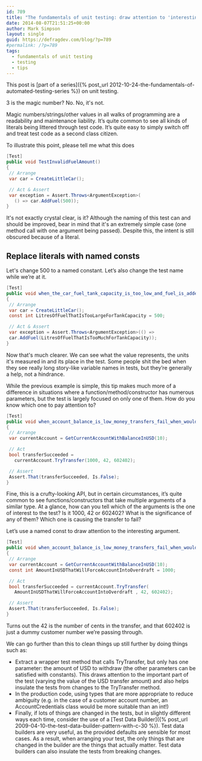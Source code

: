 ```yaml
---
id: 789
title: "The fundamentals of unit testing: draw attention to 'interesting' values"
date: 2014-08-07T21:51:25+00:00
author: Mark Simpson
layout: single
guid: https://defragdev.com/blog/?p=789
#permalink: /?p=789
tags:
  - fundamentals of unit testing
  - testing
  - tips
---
```

This post is [part of a series]({% post_url 2012-10-24-the-fundamentals-of-automated-testing-series %}) on unit testing.

3 is the magic number? No. No, it's not. 

Magic numbers/strings/other values in all walks of programming are a readability and maintenance liability. It’s quite common to see all kinds of literals being littered through test code. It’s quite easy to simply switch off and treat test code as a second class citizen.

To illustrate this point, please tell me what this does

```c#
[Test]  
public void TestInvalidFuelAmount()  
{  
 // Arrange  
 var car = CreateLittleCar(); 

 // Act & Assert  
 var exception = Assert.Throws<ArgumentException>(
   () => car.AddFuel(500));  
}
```

It's not exactly crystal clear, is it? Although the naming of this test can and should be improved, bear in mind that it's an extremely simple case (one method call with one argument being passed). Despite this, the intent is still obscured because of a literal.

<a name="Replace_magic_values_with_named_consts"></a> 

## Replace literals with named consts 

Let's change 500 to a named constant. Let’s also change the test name while we’re at it.

```c#
[Test]  
public void when_the_car_fuel_tank_capacity_is_too_low_and_fuel_is_added_an_exception_is_thrown()  
{  
 // Arrange  
 var car = CreateLittleCar();  
 const int LitresOfFuelThatIsTooLargeForTankCapacity = 500; 

 // Act & Assert  
 var exception = Assert.Throws<ArgumentException>(() =>  
 car.AddFuel(LitresOfFuelThatIsTooMuchForTankCapacity));  
}
```

Now that's much clearer. We can see what the value represents, the units it's measured in and its place in the test. Some people shit the bed when they see really long story-like variable names in tests, but they’re generally a help, not a hindrance.

While the previous example is simple, this tip makes much more of a difference in situations where a function/method/constructor has numerous parameters, but the test is largely focused on only one of them. How do you know which one to pay attention to?

```c#
[Test]  
public void when_account_balance_is_low_money_transfers_fail_when_would_be_overdrawn()  
{  
 // Arrange  
 var currentAccount = GetCurrentAccountWithBalanceInUSD(10); 

 // Act  
 bool transferSucceeded = 
   currentAccount.TryTransfer(1000, 42, 602402); 

 // Assert  
 Assert.That(transferSucceeded, Is.False);  
}
```

Fine, this is a crufty-looking API, but in certain circumstances, it’s quite common to see functions/constructors that take multiple arguments of a similar type. At a glance, how can you tell which of the arguments is the one of interest to the test? Is it 1000, 42 or 602402? What is the significance of any of them? Which one is causing the transfer to fail?

Let’s use a named const to draw attention to the interesting argument.

```c#
[Test]  
public void when_account_balance_is_low_money_transfers_fail_when_would_be_overdrawn()  
{  
 // Arrange  
 var currentAccount = GetCurrentAccountWithBalanceInUSD(10);  
 const int AmountInUSDThatWillForceAccountIntoOverdraft = 1000; 

 // Act  
 bool transferSucceeded = currentAccount.TryTransfer(
   AmountInUSDThatWillForceAccountIntoOverdraft , 42, 602402); 

 // Assert  
 Assert.That(transferSucceeded, Is.False);  
}
```

Turns out the 42 is the number of cents in the transfer, and that 602402 is just a dummy customer number we’re passing through. 

We can go further than this to clean things up still further by doing things such as:

* Extract a wrapper test method that calls TryTransfer, but only has one parameter: the amount of USD to withdraw (the other parameters can be satisfied with constants). This draws attention to the important part of the test (varying the value of the USD transfer amount) and also helps insulate the tests from changes to the TryTransfer method. 
* In the production code, using types that are more appropriate to reduce ambiguity (e.g. in the case of a customer account number, an AccountCredentials class would be more suitable than an int!) 
* Finally, if lots of things are changed in the tests, but in slightly different ways each time, consider the use of a [Test Data Builder]({% post_url 2009-04-10-the-test-data-builder-pattern-with-c-30 %}). Test data builders are very useful, as the provided defaults are sensible for most cases. As a result, when arranging your test, the only things that are changed in the builder are the things that actually matter. Test data builders can also insulate the tests from breaking changes.